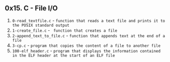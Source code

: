 ## 0x15. C - File I/O
1. `0-read_textfile.c` - `function that reads a text file and prints it to the POSIX standard output`
2. `1-create_file.c` - ` function that creates a file`
3. `2-append_text_to_file.c` - `function that appends text at the end of a file`
4. `3-cp.c` - `program that copies the content of a file to another file`
5. `100-elf_header.c` - `program that displays the information contained in the ELF header at the start of an ELF file`
